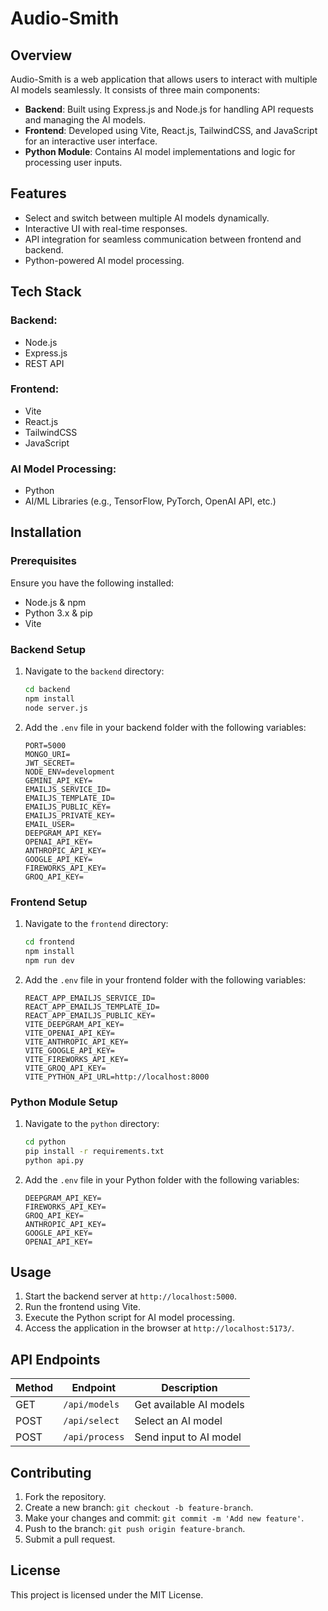 # Audio-Smith

## Overview
Audio-Smith is a web application that allows users to interact with multiple AI models seamlessly. It consists of three main components:
- **Backend**: Built using Express.js and Node.js for handling API requests and managing the AI models.
- **Frontend**: Developed using Vite, React.js, TailwindCSS, and JavaScript for an interactive user interface.
- **Python Module**: Contains AI model implementations and logic for processing user inputs.

## Features
- Select and switch between multiple AI models dynamically.
- Interactive UI with real-time responses.
- API integration for seamless communication between frontend and backend.
- Python-powered AI model processing.

## Tech Stack
### Backend:
- Node.js
- Express.js
- REST API

### Frontend:
- Vite
- React.js
- TailwindCSS
- JavaScript

### AI Model Processing:
- Python
- AI/ML Libraries (e.g., TensorFlow, PyTorch, OpenAI API, etc.)

## Installation
### Prerequisites
Ensure you have the following installed:
- Node.js & npm
- Python 3.x & pip
- Vite

### Backend Setup
1. Navigate to the `backend` directory:
   ```bash
   cd backend
   npm install
   node server.js
   ```
2. Add the `.env` file in your backend folder with the following variables:
   ```env
   PORT=5000
   MONGO_URI=
   JWT_SECRET=
   NODE_ENV=development
   GEMINI_API_KEY=
   EMAILJS_SERVICE_ID=
   EMAILJS_TEMPLATE_ID=
   EMAILJS_PUBLIC_KEY=
   EMAILJS_PRIVATE_KEY=
   EMAIL_USER=
   DEEPGRAM_API_KEY=
   OPENAI_API_KEY=
   ANTHROPIC_API_KEY=
   GOOGLE_API_KEY=
   FIREWORKS_API_KEY=
   GROQ_API_KEY=
   ```

### Frontend Setup
1. Navigate to the `frontend` directory:
   ```bash
   cd frontend
   npm install
   npm run dev
   ```
2. Add the `.env` file in your frontend folder with the following variables:
   ```env
   REACT_APP_EMAILJS_SERVICE_ID=
   REACT_APP_EMAILJS_TEMPLATE_ID=
   REACT_APP_EMAILJS_PUBLIC_KEY=
   VITE_DEEPGRAM_API_KEY=
   VITE_OPENAI_API_KEY=
   VITE_ANTHROPIC_API_KEY=
   VITE_GOOGLE_API_KEY=
   VITE_FIREWORKS_API_KEY=
   VITE_GROQ_API_KEY=
   VITE_PYTHON_API_URL=http://localhost:8000  
   ```

### Python Module Setup
1. Navigate to the `python` directory:
   ```bash
   cd python
   pip install -r requirements.txt
   python api.py
   ```
2. Add the `.env` file in your Python folder with the following variables:
   ```env
   DEEPGRAM_API_KEY=
   FIREWORKS_API_KEY=
   GROQ_API_KEY=
   ANTHROPIC_API_KEY=
   GOOGLE_API_KEY=
   OPENAI_API_KEY=
   ```

## Usage
1. Start the backend server at `http://localhost:5000`.
2. Run the frontend using Vite.
3. Execute the Python script for AI model processing.
4. Access the application in the browser at `http://localhost:5173/`.

## API Endpoints
| Method | Endpoint | Description |
|--------|----------|-------------|
| GET    | `/api/models` | Get available AI models |
| POST   | `/api/select` | Select an AI model |
| POST   | `/api/process` | Send input to AI model |

## Contributing
1. Fork the repository.
2. Create a new branch: `git checkout -b feature-branch`.
3. Make your changes and commit: `git commit -m 'Add new feature'`.
4. Push to the branch: `git push origin feature-branch`.
5. Submit a pull request.

## License
This project is licensed under the MIT License.


